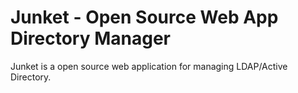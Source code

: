 # Junket - Open Source Web App Directory Manager
Junket is a open source web application for managing LDAP/Active Directory.
